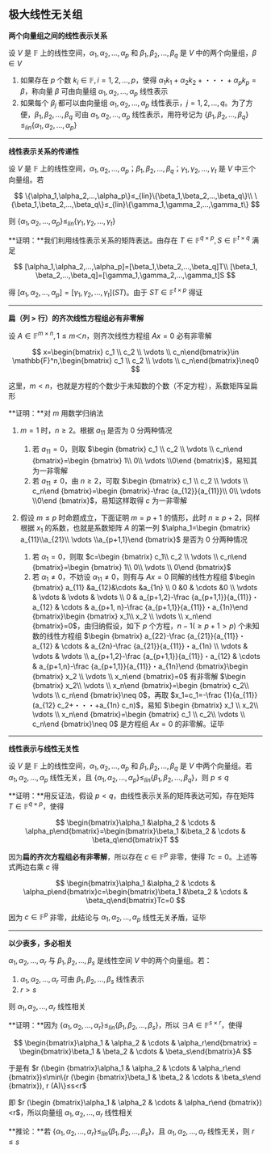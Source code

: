 ## 极大线性无关组

**两个向量组之间的线性表示关系**

设 $V$ 是 $\mathbb {F}$ 上的线性空间，$\alpha_1,\alpha_2,...,\alpha_p$ 和 $\beta_1,\beta_2,...,\beta_q$ 是 $V$ 中的两个向量组，$\beta\in V$

1.  如果存在 $p$ 个数 $k_i\in \mathbb {F},i=1,2,...,p$，使得 $\alpha_1k_1+\alpha_2k_2+・・・+\alpha_pk_p=\beta$，称向量 $\beta$ 可由向量组 $\alpha_1,\alpha_2,...,\alpha_p$ 线性表示
2.  如果每个 $\beta_j$ 都可以由向量组 $\alpha_1,\alpha_2,...,\alpha_p$ 线性表示，$j=1,2,...,q$。为了方便，$\beta_1,\beta_2,...,\beta_q$ 可由 $\alpha_1,\alpha_2,...,\alpha_p$ 线性表示，用符号记为 $\{\beta_1,\beta_2,...,\beta_q\}≤_{lin}\{\alpha_1,\alpha_2,...,\alpha_p\}$

___

**线性表示关系的传递性**

设 $V$ 是 $\mathbb {F}$ 上的线性空间，$\alpha_1,\alpha_2,...,\alpha_p$；$\beta_1,\beta_2,...,\beta_q$；$\gamma_1,\gamma_2,...,\gamma_t$ 是 $V$ 中三个向量组。若

$$
\{\alpha_1,\alpha_2,...,\alpha_p\}≤_{lin}\{\beta_1,\beta_2,...,\beta_q\}\\
\{\beta_1,\beta_2,...,\beta_q\}≤_{lin}\{\gamma_1,\gamma_2,...,\gamma_t\}
$$

则 $\{\alpha_1,\alpha_2,...,\alpha_p\}≤_{lin}\{\gamma_1,\gamma_2,...,\gamma_t\}$

**证明：**我们利用线性表示关系的矩阵表达。由存在 $T\in \mathbb {F}^{q\times p},S\in \mathbb {F}^{t\times q}$ 满足

$$
[\alpha_1,\alpha_2,...,\alpha_p]=[\beta_1,\beta_2,...,\beta_q]T\\
[\beta_1, \beta_2,...,\beta_q]=[\gamma_1,\gamma_2,...,\gamma_t]S
$$

得 $[\alpha_1,\alpha_2,...,\alpha_p]=[\gamma_1,\gamma_2,...,\gamma_t](ST)$。由于 $ST\in \mathbb {F}^{t\times p}$ 得证

___

**扁（列 > 行）的齐次线性方程组必有非零解**

设 $A\in \mathbb {F}^{m\times n},1≤m＜n$，则齐次线性方程组 $Ax=0$ 必有非零解

$$
x=\begin{bmatrix} c_1 \\ c_2 \\ \vdots \\ c_n\end{bmatrix}\in \mathbb{F}^n,\begin{bmatrix} c_1 \\ c_2 \\ \vdots \\ c_n\end{bmatrix}\neq0
$$

这里，$m<n$，也就是方程的个数少于未知数的个数（不定方程），系数矩阵呈扁形

**证明：**对 $m$ 用数学归纳法

1.  $m=1$ 时，$n≥2$。根据 $a_{11}$ 是否为 0 分两种情况
  
    1.  若 $a_{11}=0$，则取 $\begin {bmatrix} c_1 \\ c_2 \\ \vdots \\ c_n\end {bmatrix}=\begin {bmatrix} 1\\ 0\\ \vdots \\0\end {bmatrix}$，易知其为一非零解
    2.  若 $a_{11}\neq0$，由 $n≥2$，可取 $\begin {bmatrix} c_1 \\ c_2 \\ \vdots \\ c_n\end {bmatrix}=\begin {bmatrix}-\frac {a_{12}}{a_{11}}\\ 0\\ \vdots \\0\end {bmatrix}$，易知这样取得 $c$ 为一非零解
2.  假设 $m≤p$ 时命题成立，下面证明 $m=p+1$ 的情形，此时 $n≥p+2$，同样根据 $x_1$ 的系数，也就是系数矩阵 $A$ 的第一列 $\alpha_1=\begin {bmatrix} a_{11}\\a_{21}\\ \vdots  \\a_{p+1,1}\end {bmatrix}$ 是否为 0 分两种情况
  
    1.  若 $\alpha_1=0$，则取 $c=\begin {bmatrix} c_1\\ c_2 \\ \vdots \\ c_n\end {bmatrix}=\begin {bmatrix} 1\\ 0\\ \vdots \\ 0\end {bmatrix}$
    2.  若 $\alpha_1\neq0$，不妨设 $\alpha_{11}\neq0$，则有与 $Ax=0$ 同解的线性方程组 $\begin {bmatrix} a_{11} &a_{12}&\cdots &a_{1n} \\ 0 &0 & \cdots &0 \\ \vdots & \vdots & \vdots & \vdots \\ 0 & a_{p+1,2}-\frac {a_{p+1,1}}{a_{11}}・a_{12} & \cdots & a_{p+1, n}-\frac {a_{p+1,1}}{a_{11}}・a_{1n}\end {bmatrix}\begin {bmatrix} x_1\\ x_2 \\ \vdots \\ x_n\end {bmatrix}=0$，由归纳假设，如下 $p$ 个方程，$n-1 (≥p+1>p)$ 个未知数的线性方程组 $\begin {bmatrix} a_{22}-\frac {a_{21}}{a_{11}}・a_{12} & \cdots & a_{2n}-\frac {a_{21}}{a_{11}}・a_{1n} \\ \vdots & \vdots & \vdots \\ a_{p+1,2}-\frac {a_{p+1,1}}{a_{11}}・a_{12} & \cdots & a_{p+1,n}-\frac {a_{p+1,1}}{a_{11}}・a_{1n}\end {bmatrix}\begin {bmatrix} x_2 \\ \vdots \\ x_n\end {bmatrix}=0$ 有非零解 $\begin {bmatrix} x_2\\ \vdots \\ x_n\end {bmatrix}=\begin {bmatrix} c_2\\ \vdots \\ c_n\end {bmatrix}\neq 0$，再取 $x_1=c_1=-\frac {1}{a_{11}}(a_{12} c_2+・・・+a_{1n} c_n)$，易知 $\begin {bmatrix} x_1 \\ x_2\\ \vdots \\ x_n\end {bmatrix}=\begin {bmatrix} c_1  \\ c_2\\ \vdots \\ c_n\end {bmatrix}\neq 0$ 是方程组 $Ax=0$ 的非零解。证毕

___

**线性表示与线性无关性**

设 $V$ 是 $\mathbb {F}$ 上的线性空间，$\alpha_1,\alpha_2,...,\alpha_p$ 和 $\beta_1, \beta_2,...,\beta_q$ 是 $V$ 中两个向量组。若 $\alpha_1,\alpha_2,...,\alpha_p$ 线性无关，且 $\{\alpha_1,\alpha_2,...,\alpha_p\}≤_{lin}\{\beta_1,\beta_2,...,\beta_q\}$，则 $p≤q$

**证明：**用反证法，假设 $p<q$，由线性表示关系的矩阵表达可知，存在矩阵 $T\in \mathbb {F}^{q\times p}$，使得

$$
\begin{bmatrix}\alpha_1 &\alpha_2 & \cdots & \alpha_p\end{bmatrix}=\begin{bmatrix}\beta_1 &\beta_2 & \cdots & \beta_q\end{bmatrix}T
$$

因为**扁的齐次方程组必有非零解**，所以存在 $c\in \mathbb {F}^p$ 非零，使得 $Tc=0$。上述等式两边右乘 $c$ 得

$$
\begin{bmatrix}\alpha_1 &\alpha_2 & \cdots & \alpha_p\end{bmatrix}c=\begin{bmatrix}\beta_1 &\beta_2 & \cdots & \beta_q\end{bmatrix}Tc=0
$$

因为 $c\in \mathbb {F}^p$ 非零，此结论与 $\alpha_1,\alpha_2,...,\alpha_p$ 线性无关矛盾，证毕

___

**以少表多，多必相关**

$\alpha_1, \alpha_2,...,\alpha_r$ 与 $\beta_1, \beta_2,...,\beta_s$ 是线性空间 $V$ 中的两个向量组。若：

1.  $\alpha_1, \alpha_2,...,\alpha_r$ 可由 $\beta_1, \beta_2,...,\beta_s$ 线性表示
2.  $r>s$

则 $\alpha_1, \alpha_2,...,\alpha_r$ 线性相关

**证明：**因为 $\{\alpha_1,\alpha_2,...,\alpha_r\}≤_{lin}\{\beta_1,\beta_2,...,\beta_s\}$，所以 $\exists A\in \mathbb {F}^{s\times r}$，使得

$$
\begin{bmatrix}\alpha_1 & \alpha_2 & \cdots & \alpha_r\end{bmatrix} = \begin{bmatrix}\beta_1 & \beta_2 & \cdots & \beta_s\end{bmatrix}A
$$

于是有 $r (\begin {bmatrix}\alpha_1 & \alpha_2 & \cdots & \alpha_r\end {bmatrix})≤\min\{r (\begin {bmatrix}\beta_1 & \beta_2 & \cdots & \beta_s\end {bmatrix}), r (A)\}≤s<r$

即 $r (\begin {bmatrix}\alpha_1 & \alpha_2 & \cdots & \alpha_r\end {bmatrix})<r$，所以向量组 $\alpha_1, \alpha_2,...,\alpha_r$ 线性相关

**推论：**若 $\{\alpha_1,\alpha_2,...,\alpha_r\}≤_{lin}\{\beta_1,\beta_2,...,\beta_s\}$，且 $\alpha_1, \alpha_2,...,\alpha_r$ 线性无关，则 $r≤s$
